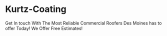# Kurtz-Coating
Get In touch With The Most Reliable Commercial Roofers Des Moines has to offer Today! We Offer Free Estimates!
